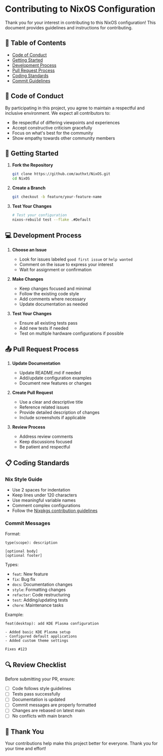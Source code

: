# Contributing to NixOS Configuration

Thank you for your interest in contributing to this NixOS configuration! This document provides guidelines and instructions for contributing.

## 📝 Table of Contents

- [Code of Conduct](#code-of-conduct)
- [Getting Started](#getting-started)
- [Development Process](#development-process)
- [Pull Request Process](#pull-request-process)
- [Coding Standards](#coding-standards)
- [Commit Guidelines](#commit-guidelines)

## 🤝 Code of Conduct

By participating in this project, you agree to maintain a respectful and inclusive environment. We expect all contributors to:

- Be respectful of differing viewpoints and experiences
- Accept constructive criticism gracefully
- Focus on what's best for the community
- Show empathy towards other community members

## 🚀 Getting Started

1. **Fork the Repository**
   ```bash
   git clone https://github.com/authxt/NixOS.git
   cd NixOS
   ```

2. **Create a Branch**
   ```bash
   git checkout -b feature/your-feature-name
   ```

3. **Test Your Changes**
   ```bash
   # Test your configuration
   nixos-rebuild test --flake .#Default
   ```

## 💻 Development Process

1. **Choose an Issue**
   - Look for issues labeled `good first issue` or `help wanted`
   - Comment on the issue to express your interest
   - Wait for assignment or confirmation

2. **Make Changes**
   - Keep changes focused and minimal
   - Follow the existing code style
   - Add comments where necessary
   - Update documentation as needed

3. **Test Your Changes**
   - Ensure all existing tests pass
   - Add new tests if needed
   - Test on multiple hardware configurations if possible

## 📤 Pull Request Process

1. **Update Documentation**
   - Update README.md if needed
   - Add/update configuration examples
   - Document new features or changes

2. **Create Pull Request**
   - Use a clear and descriptive title
   - Reference related issues
   - Provide detailed description of changes
   - Include screenshots if applicable

3. **Review Process**
   - Address review comments
   - Keep discussions focused
   - Be patient and respectful

## 📋 Coding Standards

### Nix Style Guide

- Use 2 spaces for indentation
- Keep lines under 120 characters
- Use meaningful variable names
- Comment complex configurations
- Follow the [Nixpkgs contribution guidelines](https://github.com/NixOS/nixpkgs/blob/master/CONTRIBUTING.md)

### Commit Messages

Format:
```
type(scope): description

[optional body]
[optional footer]
```

Types:
- `feat`: New feature
- `fix`: Bug fix
- `docs`: Documentation changes
- `style`: Formatting changes
- `refactor`: Code restructuring
- `test`: Adding/updating tests
- `chore`: Maintenance tasks

Example:
```
feat(desktop): add KDE Plasma configuration

- Added basic KDE Plasma setup
- Configured default applications
- Added custom theme settings

Fixes #123
```

## 🔍 Review Checklist

Before submitting your PR, ensure:

- [ ] Code follows style guidelines
- [ ] Tests pass successfully
- [ ] Documentation is updated
- [ ] Commit messages are properly formatted
- [ ] Changes are rebased on latest main
- [ ] No conflicts with main branch

## 🙏 Thank You

Your contributions help make this project better for everyone. Thank you for your time and effort! 